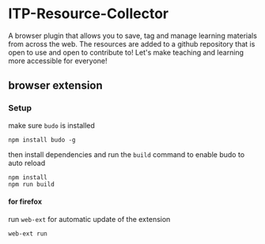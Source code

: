 # ITP-Resource-Collector

A browser plugin that allows you to save, tag and manage learning materials from across the web. The resources are added to a github repository that is open to use and open to contribute to! Let's make teaching and learning more accessible for everyone!

## browser extension

<!-- See: [chrome-extension](/chrome-extension)

* currently a prototype to show resource tagging via a browser extension -->



### Setup

make sure `budo` is installed

```
npm install budo -g
```


then install dependencies
and run the `build` command to enable budo to auto reload


```
npm install
npm run build
```

#### for firefox

run `web-ext` for automatic update of the extension

```
web-ext run
```
